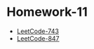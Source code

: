 # Homework-11

- [LeetCode-743](./LeetCode-743/README.md)
- [LeetCode-847](./LeetCode-847/README.md)